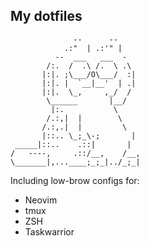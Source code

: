 ## My dotfiles

```
              --      --
            .:"  | .:'" |
          --  ___   ___  -
        /:.  /  .\ /.  \ .\
       |:|. ;\___/O\___/  :|
       |:|. |  `__|__'  | .|
       |:|.  \_,     ,_/  /
        \______       |__/
         |:.           \
        /.:,|  |        \
       /.:,.|  |         \
       |::.. \_;_\-;       |
 _____|::..    .::|       |
/   ----,     .::/__,    /__,
\_______|,...____;_;_|../_;_|
```

Including low-brow configs for:
- Neovim
- tmux
- ZSH
- Taskwarrior
